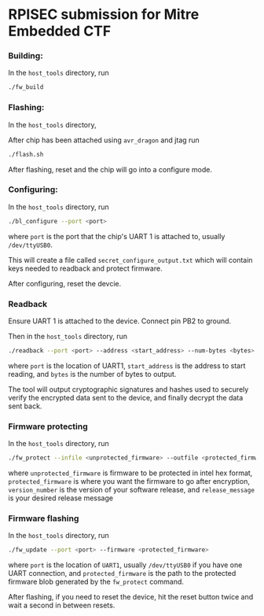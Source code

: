 # RPISEC submission for Mitre Embedded CTF

### Building:

In the `host_tools` directory, run

```sh
./fw_build
```

### Flashing:

In the `host_tools` directory,

After chip has been attached using `avr_dragon` and jtag run

```sh
./flash.sh
```

After flashing, reset and the chip will go into a configure mode.

### Configuring:

In the `host_tools` directory, run

```sh
./bl_configure --port <port>
```

where `port` is the port that the
chip's UART 1 is attached to, usually `/dev/ttyUSB0`.

This will create a file called `secret_configure_output.txt` which
will contain keys needed to readback and protect firmware.

After configuring, reset the devcie.

### Readback

Ensure UART 1 is attached to the device. Connect pin PB2 to ground.

Then in the `host_tools` directory, run

```sh
./readback --port <port> --address <start_address> --num-bytes <bytes>
```

where `port` is the location of UART1, `start_address` is the address
to start reading, and `bytes` is the number of bytes to output.

The tool will output cryptographic signatures and hashes used to securely
verify the encrypted data sent to the device, and finally decrypt the
data sent back.

### Firmware protecting

In the `host_tools` directory, run

```sh
./fw_protect --infile <unprotected_firmware> --outfile <protected_firmware> --version <version_number> --message <release_message>
```

where `unprotected_firmware` is firmware to be protected in intel hex
format, `protected_firmware` is where you want the firmware to go after
encryption, `version_number` is the version of your software release,
and `release_message` is your desired release message

### Firmware flashing

In the `host_tools` directory, run

```sh
./fw_update --port <port> --firmware <protected_firmware>
```

where `port` is the location of `UART1`, usually `/dev/ttyUSB0` if you have
one UART connection, and `protected_firmware` is the path to the
protected firmware blob generated by the `fw_protect` command.

After flashing, if you need to reset the device, hit the reset button
twice and wait a second in between resets.

